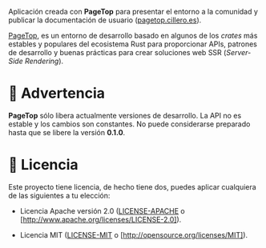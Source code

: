 Aplicación creada con **PageTop** para presentar el entorno a la comunidad y publicar la
documentación de usuario ([pagetop.cillero.es](https://pagetop.cillero.es)).

[PageTop](https://github.com/manuelcillero/pagetop), es un entorno de desarrollo basado en algunos
de los *crates* más estables y populares del ecosistema Rust para proporcionar APIs, patrones de
desarrollo y buenas prácticas para crear soluciones web SSR (*Server-Side Rendering*).


# 🚧 Advertencia

**PageTop** sólo libera actualmente versiones de desarrollo. La API no es estable y los cambios son
constantes. No puede considerarse preparado hasta que se libere la versión **0.1.0**.


# 📜 Licencia

Este proyecto tiene licencia, de hecho tiene dos, puedes aplicar cualquiera de las siguientes a tu
elección:

* Licencia Apache versión 2.0
  ([LICENSE-APACHE](https://github.com/manuelcillero/pagetop/blob/main/LICENSE-APACHE) o
  [http://www.apache.org/licenses/LICENSE-2.0]).

* Licencia MIT
  ([LICENSE-MIT](https://github.com/manuelcillero/pagetop/blob/main/LICENSE-MIT) o
  [http://opensource.org/licenses/MIT]).
